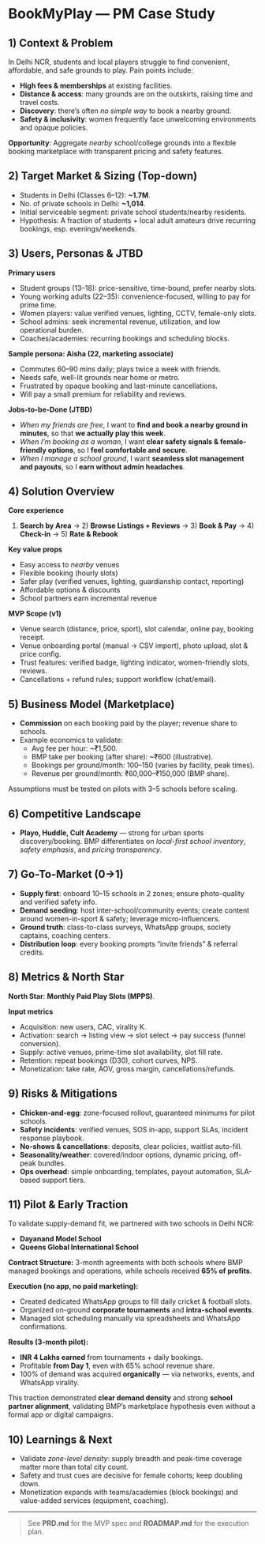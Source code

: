 # BookMyPlay — PM Case Study

## 1) Context & Problem
In Delhi NCR, students and local players struggle to find convenient, affordable, and safe grounds to play. Pain points include:
- **High fees & memberships** at existing facilities.
- **Distance & access**: many grounds are on the outskirts, raising time and travel costs.
- **Discovery**: there’s often *no simple way* to book a nearby ground.
- **Safety & inclusivity**: women frequently face unwelcoming environments and opaque policies.

**Opportunity**: Aggregate *nearby* school/college grounds into a flexible booking marketplace with transparent pricing and safety features.

## 2) Target Market & Sizing (Top-down)
- Students in Delhi (Classes 6–12): **~1.7M**.
- No. of private schools in Delhi: **~1,014**.
- Initial serviceable segment: private school students/nearby residents.
- Hypothesis: A fraction of students + local adult amateurs drive recurring bookings, esp. evenings/weekends.

## 3) Users, Personas & JTBD
**Primary users**
- Student groups (13–18): price-sensitive, time-bound, prefer nearby slots.
- Young working adults (22–35): convenience-focused, willing to pay for prime time.
- Women players: value verified venues, lighting, CCTV, female-only slots.
- School admins: seek incremental revenue, utilization, and low operational burden.
- Coaches/academies: recurring bookings and scheduling blocks.

**Sample persona: Aisha (22, marketing associate)**
- Commutes 60–90 mins daily; plays twice a week with friends.
- Needs safe, well-lit grounds near home or metro.
- Frustrated by opaque booking and last-minute cancellations.
- Will pay a small premium for reliability and reviews.

**Jobs-to-be-Done (JTBD)**
- *When my friends are free*, I want to **find and book a nearby ground in minutes**, so that **we actually play this week**.
- *When I’m booking as a woman*, I want **clear safety signals & female-friendly options**, so I **feel comfortable and secure**.
- *When I manage a school ground*, I want **seamless slot management and payouts**, so I **earn without admin headaches**.

## 4) Solution Overview
**Core experience**
1) **Search by Area** → 2) **Browse Listings + Reviews** → 3) **Book & Pay** → 4) **Check-in** → 5) **Rate & Rebook**

**Key value props**
- Easy access to *nearby* venues
- Flexible booking (hourly slots)
- Safer play (verified venues, lighting, guardianship contact, reporting)
- Affordable options & discounts
- School partners earn incremental revenue

**MVP Scope (v1)**
- Venue search (distance, price, sport), slot calendar, online pay, booking receipt.
- Venue onboarding portal (manual → CSV import), photo upload, slot & price config.
- Trust features: verified badge, lighting indicator, women-friendly slots, reviews.
- Cancellations + refund rules; support workflow (chat/email).

## 5) Business Model (Marketplace)
- **Commission** on each booking paid by the player; revenue share to schools.
- Example economics to validate:
  - Avg fee per hour: ~₹1,500.
  - BMP take per booking (after share): ~₹600 (illustrative).
  - Bookings per ground/month: 100–150 (varies by facility, peak times).
  - Revenue per ground/month: ₹60,000–₹150,000 (BMP share).

Assumptions must be tested on pilots with 3–5 schools before scaling.

## 6) Competitive Landscape
- **Playo, Huddle, Cult Academy** — strong for urban sports discovery/booking. BMP differentiates on *local-first school inventory*, *safety emphasis*, and *pricing transparency*.

## 7) Go-To-Market (0→1)
- **Supply first**: onboard 10–15 schools in 2 zones; ensure photo-quality and verified safety info.
- **Demand seeding**: host inter-school/community events; create content around women-in-sport & safety; leverage micro-influencers.
- **Ground truth**: class-to-class surveys, WhatsApp groups, society captains, coaching centers.
- **Distribution loop**: every booking prompts “invite friends” & referral credits.

## 8) Metrics & North Star
**North Star**: **Monthly Paid Play Slots (MPPS)**.

**Input metrics**
- Acquisition: new users, CAC, virality K.
- Activation: search → listing view → slot select → pay success (funnel conversion).
- Supply: active venues, prime-time slot availability, slot fill rate.
- Retention: repeat bookings (D30), cohort curves, NPS.
- Monetization: take rate, AOV, gross margin, cancellations/refunds.

## 9) Risks & Mitigations
- **Chicken-and-egg**: zone-focused rollout, guaranteed minimums for pilot schools.
- **Safety incidents**: verified venues, SOS in-app, support SLAs, incident response playbook.
- **No-shows & cancellations**: deposits, clear policies, waitlist auto-fill.
- **Seasonality/weather**: covered/indoor options, dynamic pricing, off-peak bundles.
- **Ops overhead**: simple onboarding, templates, payout automation, SLA-based support tiers.

## 11) Pilot & Early Traction

To validate supply-demand fit, we partnered with two schools in Delhi NCR:

- **Dayanand Model School**  
- **Queens Global International School**

**Contract Structure:** 3-month agreements with both schools where BMP managed bookings and operations, while schools received **65% of profits**.

**Execution (no app, no paid marketing):**
- Created dedicated WhatsApp groups to fill daily cricket & football slots.  
- Organized on-ground **corporate tournaments** and **intra-school events**.  
- Managed slot scheduling manually via spreadsheets and WhatsApp confirmations.  

**Results (3-month pilot):**
- **INR 4 Lakhs earned** from tournaments + daily bookings.  
- Profitable **from Day 1**, even with 65% school revenue share.  
- 100% of demand was acquired **organically** — via networks, events, and WhatsApp virality.  

This traction demonstrated **clear demand density** and strong **school partner alignment**, validating BMP’s marketplace hypothesis even without a formal app or digital campaigns.

## 10) Learnings & Next
- Validate *zone-level density*: supply breadth and peak-time coverage matter more than total city count.
- Safety and trust cues are decisive for female cohorts; keep doubling down.
- Monetization expands with teams/academies (block bookings) and value-added services (equipment, coaching).

---

> See **PRD.md** for the MVP spec and **ROADMAP.md** for the execution plan.
